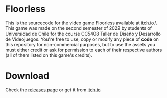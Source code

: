 # Floorless


This is the sourcecode for the video game Floorless available at [itch.io](https://ggzu.itch.io/floorless).\\
This game was made on the second semester of 2022 by students of Universidad de Chile for the course CC5408 Taller de Diseño y Desarrollo de Videojuegos.
You're free to use, copy or modify any piece of **code** on this repository for non-commercial purposes, but to use the assets you must either credit or ask for permission to each of their respective authors (all of them listed on this game's credits).


# Download

Check the [releases page](https://github.com/ggzu99/Floorless/releases) or get it from [itch.io](https://ggzu.itch.io/floorless)
